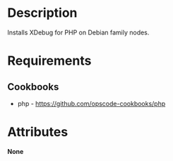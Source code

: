 Description
===========

Installs XDebug for PHP on Debian family nodes.

Requirements
============

Cookbooks
---------

* php - https://github.com/opscode-cookbooks/php

Attributes
==========

__None__